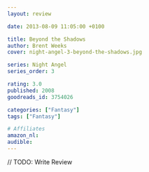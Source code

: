 ```yaml
---
layout: review

date: 2013-08-09 11:05:00 +0100

title: Beyond the Shadows
author: Brent Weeks
cover: night-angel-3-beyond-the-shadows.jpg

series: Night Angel
series_order: 3

rating: 3.0
published: 2008
goodreads_id: 3754026

categories: ["Fantasy"]
tags: ["Fantasy"]

# Affiliates
amazon_nl: 
audible: 
---
```


// TODO: Write Review

